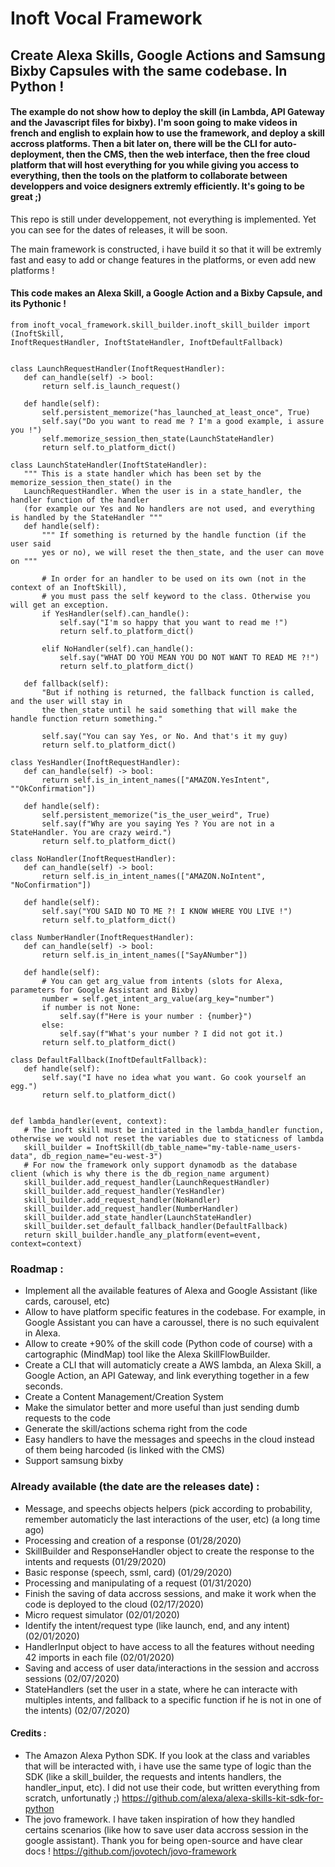 # Inoft Vocal Framework
 ## Create Alexa Skills, Google Actions and Samsung Bixby Capsules with the same codebase. In Python !
 
 #### The example do not show how to deploy the skill (in Lambda, API Gateway and the Javascript files for bixby). I'm soon going to make videos in french and english to explain how to use the framework, and deploy a skill accross platforms. Then a bit later on, there will be the CLI for auto-deployment, then the CMS, then the web interface, then the free cloud platform that will host everything for you while giving you access to everything, then the tools on the platform to collaborate between developpers and voice designers extremly efficiently. It's going to be great ;)
 
 This repo is still under developpement, not everything is implemented. Yet you can see for the dates of releases, it will be soon.
 
 The main framework is constructed, i have build it so that it will be extremly fast and easy to add or change features in the platforms, or even add new platforms !
 
 #### This code makes an Alexa Skill, a Google Action and a Bixby Capsule, and its Pythonic !
 
 ```
from inoft_vocal_framework.skill_builder.inoft_skill_builder import (InoftSkill,
InoftRequestHandler, InoftStateHandler, InoftDefaultFallback)


class LaunchRequestHandler(InoftRequestHandler):
    def can_handle(self) -> bool:
        return self.is_launch_request()

    def handle(self):
        self.persistent_memorize("has_launched_at_least_once", True)
        self.say("Do you want to read me ? I'm a good example, i assure you !")
        self.memorize_session_then_state(LaunchStateHandler)
        return self.to_platform_dict()

class LaunchStateHandler(InoftStateHandler):
    """ This is a state handler which has been set by the memorize_session_then_state() in the
    LaunchRequestHandler. When the user is in a state_handler, the handler function of the handler
    (for example our Yes and No handlers are not used, and everything is handled by the StateHandler """
    def handle(self):
        """ If something is returned by the handle function (if the user said
        yes or no), we will reset the then_state, and the user can move on """

        # In order for an handler to be used on its own (not in the context of an InoftSkill),
        # you must pass the self keyword to the class. Otherwise you will get an exception.
        if YesHandler(self).can_handle():
            self.say("I'm so happy that you want to read me !")
            return self.to_platform_dict()

        elif NoHandler(self).can_handle():
            self.say("WHAT DO YOU MEAN YOU DO NOT WANT TO READ ME ?!")
            return self.to_platform_dict()

    def fallback(self):
        "But if nothing is returned, the fallback function is called, and the user will stay in
        the then_state until he said something that will make the handle function return something."

        self.say("You can say Yes, or No. And that's it my guy)
        return self.to_platform_dict()

class YesHandler(InoftRequestHandler):
    def can_handle(self) -> bool:
        return self.is_in_intent_names(["AMAZON.YesIntent", ""OkConfirmation"])

    def handle(self):
        self.persistent_memorize("is_the_user_weird", True)
        self.say(f"Why are you saying Yes ? You are not in a StateHandler. You are crazy weird.")
        return self.to_platform_dict()

class NoHandler(InoftRequestHandler):
    def can_handle(self) -> bool:
        return self.is_in_intent_names(["AMAZON.NoIntent", "NoConfirmation"])

    def handle(self):
        self.say("YOU SAID NO TO ME ?! I KNOW WHERE YOU LIVE !")
        return self.to_platform_dict()

class NumberHandler(InoftRequestHandler):
    def can_handle(self) -> bool:
        return self.is_in_intent_names(["SayANumber"])

    def handle(self):
        # You can get arg_value from intents (slots for Alexa, parameters for Google Assistant and Bixby)
        number = self.get_intent_arg_value(arg_key="number")
        if number is not None:
            self.say(f"Here is your number : {number}")
        else:
            self.say(f"What's your number ? I did not got it.)
        return self.to_platform_dict()

class DefaultFallback(InoftDefaultFallback):
    def handle(self):
        self.say("I have no idea what you want. Go cook yourself an egg.")
        return self.to_platform_dict()


def lambda_handler(event, context):
    # The inoft skill must be initiated in the lambda_handler function, otherwise we would not reset the variables due to staticness of lambda
    skill_builder = InoftSkill(db_table_name="my-table-name_users-data", db_region_name="eu-west-3")
    # For now the framework only support dynamodb as the database client (which is why there is the db_region_name argument)
    skill_builder.add_request_handler(LaunchRequestHandler)
    skill_builder.add_request_handler(YesHandler)
    skill_builder.add_request_handler(NoHandler)
    skill_builder.add_request_handler(NumberHandler)
    skill_builder.add_state_handler(LaunchStateHandler)
    skill_builder.set_default_fallback_handler(DefaultFallback)
    return skill_builder.handle_any_platform(event=event, context=context)
```
 
 ### Roadmap :
 - Implement all the available features of Alexa and Google Assistant (like cards, carousel, etc)
 - Allow to have platform specific features in the codebase. For example, in Google Assistant you can have a caroussel, there is no such equivalent in Alexa.
 - Allow to create +90% of the skill code (Python code of course) with a cartographic (MindMap) tool like the Alexa SkillFlowBuilder.
 - Create a CLI that will automaticly create a AWS lambda, an Alexa Skill, a Google Action, an API Gateway, and link everything together in a few seconds.
 - Create a Content Management/Creation System
 - Make the simulator better and more useful than just sending dumb requests to the code
 - Generate the skill/actions schema right from the code
 - Easy handlers to have the messages and speechs in the cloud instead of them being harcoded (is linked with the CMS)
 - Support samsung bixby
 
 ### Already available (the date are the releases date) :
 - Message, and speechs objects helpers (pick according to probability, remember automaticly the last interactions of the user, etc) (a long time ago)
 - Processing and creation of a response (01/28/2020)
 - SkillBuilder and ResponseHandler object to create the response to the intents and requests (01/29/2020)
 - Basic response (speech, ssml, card) (01/29/2020)
 - Processing and manipulating of a request (01/31/2020)
  - Finish the saving of data accross sessions, and make it work when the code is deployed to the cloud (02/17/2020)
 - Micro request simulator (02/01/2020)
 - Identify the intent/request type (like launch, end, and any intent) (02/01/2020)
 - HandlerInput object to have access to all the features without needing 42 imports in each file (02/01/2020)
 - Saving and access of user data/interactions in the session and accross sessions (02/07/2020)
 - StateHandlers (set the user in a state, where he can interacte with multiples intents, and fallback to a specific function if he is not in one of the intents) (02/07/2020)
 
 #### Credits :
 - The Amazon Alexa Python SDK. If you look at the class and variables that will be interacted with, i have use the same type of logic than the SDK (like a skill_builder, the requests and intents handlers, the handler_input, etc). I did not use their code, but written everything from scratch, unfortunatly ;) https://github.com/alexa/alexa-skills-kit-sdk-for-python
 - The jovo framework. I have taken inspiration of how they handled certains scenarios (like how to save user data accross session in the google assistant). Thank you for being open-source and have clear docs ! https://github.com/jovotech/jovo-framework

